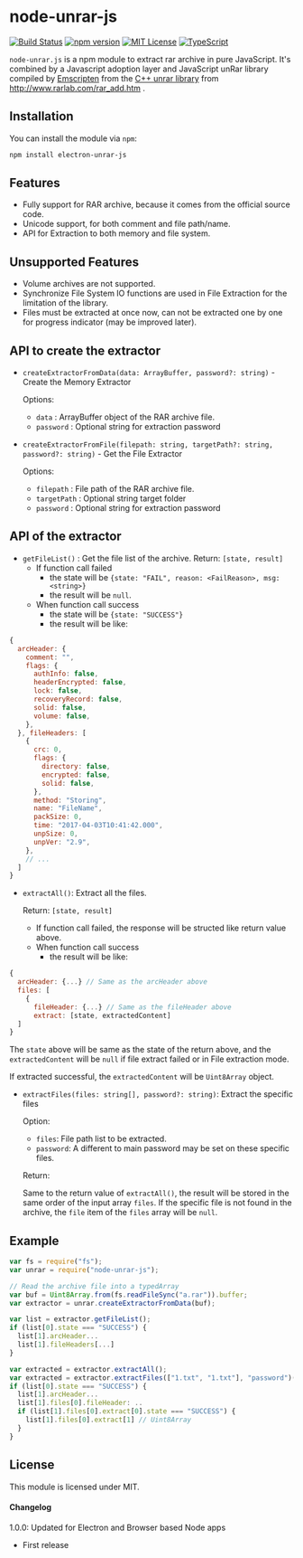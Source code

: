 node-unrar-js
======================
[![Build Status](https://travis-ci.org/alice-em/node-unrar.js.svg?branch=master)](https://travis-ci.org/YuJianrong/node-unrar.js)
[![npm version](https://badge.fury.io/js/node-unrar-js.svg)](https://badge.fury.io/js/node-unrar-js)
[![MIT License](https://badges.frapsoft.com/os/mit/mit.svg?v=103)](https://opensource.org/licenses/mit-license.php)
[![TypeScript](https://badges.frapsoft.com/typescript/code/typescript.svg?v=101)](https://www.typescriptlang.org/)

```node-unrar.js``` is a npm module to extract rar archive in pure JavaScript. It's combined by a Javascript adoption layer and JavaScript unRar library compiled by [Emscripten](http://emscripten.org/) from the [C++ unrar library](http://www.rarlab.com/rar/unrarsrc-5.4.5.tar.gz) from http://www.rarlab.com/rar_add.htm .

Installation
---------------------

You can install the module via ```npm```:

```bash
npm install electron-unrar-js
```

Features
---------------------
* Fully support for RAR archive, because it comes from the official source code.
* Unicode support, for both comment and file path/name.
* API for Extraction to both memory and file system.

Unsupported Features
---------------------
* Volume archives are not supported.
* Synchronize File System IO functions are used in File Extraction for the limitation of the library.
* Files must be extracted at once now, can not be extracted one by one for progress indicator (may be improved later).

API to create the extractor
----------------------
* `createExtractorFromData(data: ArrayBuffer, password?: string)` - Create the Memory Extractor

  Options:
  * `data` : ArrayBuffer object of the RAR archive file.
  * `password` : Optional string for extraction password

* `createExtractorFromFile(filepath: string, targetPath?: string, password?: string)` - Get the File Extractor

  Options:
  * `filepath` : File path of the RAR archive file.
  * `targetPath` : Optional string target folder
  * `password` : Optional string for extraction password

API of the extractor
----------------------
* `getFileList()` : Get the file list of the archive.
  Return: `[state, result]`
  * If function call failed
    * the state will be `{state: "FAIL", reason: <FailReason>, msg: <string>}`
    * the result will be `null`.
  * When function call success
    * the state will be `{state: "SUCCESS"}`
    * the result will be like:
```js
{
  arcHeader: {
    comment: "",
    flags: {
      authInfo: false,
      headerEncrypted: false,
      lock: false,
      recoveryRecord: false,
      solid: false,
      volume: false,
    },
  }, fileHeaders: [
    {
      crc: 0,
      flags: {
        directory: false,
        encrypted: false,
        solid: false,
      },
      method: "Storing",
      name: "FileName",
      packSize: 0,
      time: "2017-04-03T10:41:42.000",
      unpSize: 0,
      unpVer: "2.9",
    },
    // ...
  ]
}
```

* `extractAll()`: Extract all the files.

  Return: `[state, result]`
  * If function call failed, the response will be structed like return value above.
  * When function call success
    * the result will be like:
```js
{
  arcHeader: {...} // Same as the arcHeader above
  files: [
    {
      fileHeader: {...} // Same as the fileHeader above
      extract: [state, extractedContent]
  ]
}
```
The `state` above will be same as the state of the return above, and the `extractedContent` will be `null` if file extract failed or in File extraction mode.

If extracted successful, the `extractedContent` will be `Uint8Array` object.

* ```extractFiles(files: string[], password?: string)```: Extract the specific files

  Option:
  * `files`: File path list to be extracted.
  * `password`: A different to main password may be set on these specific files.

  Return:

  Same to the return value of `extractAll()`, the result will be stored in the same order of the input array `files`. If the specific file is not found in the archive, the `file` item of the `files` array will be `null`.


Example
----------------------
```js
var fs = require("fs");
var unrar = require("node-unrar-js");

// Read the archive file into a typedArray
var buf = Uint8Array.from(fs.readFileSync("a.rar")).buffer;
var extractor = unrar.createExtractorFromData(buf);

var list = extractor.getFileList();
if (list[0].state === "SUCCESS") {
  list[1].arcHeader...
  list[1].fileHeaders[...]
}

var extracted = extractor.extractAll();
var extracted = extractor.extractFiles(["1.txt", "1.txt"], "password")();
if (list[0].state === "SUCCESS") {
  list[1].arcHeader...
  list[1].files[0].fileHeader: ..
  if (list[1].files[0].extract[0].state === "SUCCESS") {
    list[1].files[0].extract[1] // Uint8Array
  }
}

```

## License

This module is licensed under MIT.

#### Changelog
1.0.0: Updated for Electron and Browser based Node apps

* First release
